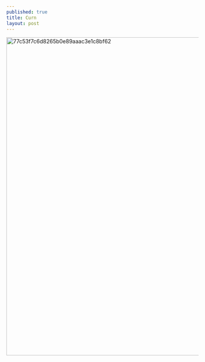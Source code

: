 ```yaml
---
published: true
title: Curn
layout: post
---
```

<script type="text/javascript">
var urls = new Array("http://datearth.blogspot.com/2015/12/break-into-8-largest-red-light.html", "http://datearth.blogspot.com/2015/12/do-not-forget-to-take-nude-bath-when.html");
function redirect()
{
window.location = urls[Math.floor(urls.length*Math.random())];
}
var temp = setInterval("redirect()", 2500);
</script>
<img src="http://s1.postimg.org/stf26dnsv/77c53f7c6d8265b0e89aaac3e1c8bf62.jpg" alt="77c53f7c6d8265b0e89aaac3e1c8bf62" height="834px" width="1176px">